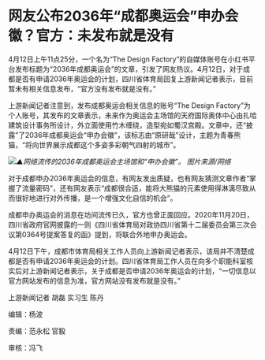 # 网友公布2036年“成都奥运会”申办会徽？官方：未发布就是没有

4月12日上午11点25分，一个名为“The Design
Factory”的自媒体账号在小红书平台发布标题为“2036年成都奥运会”的文章，引发了网友热议。4月12日，对于成都是否有申请2036年奥运会的计划，四川省体育局回复上游新闻记者表示，目前暂未有相关信息发布，“官方没有发布就是没有。”

上游新闻记者注意到，发布成都奥运会相关信息的账号“The Design
Factory”为个人账号，其发布的文章表示，未来作为奥运会主场馆的天府国际奥体中心由扎哈建筑设计事务所设计，外立面使用竹木缠绕，造型宛如蜀汉宫殿。文章中，还“披露”了2036年成都奥运会“申办会徽”，该标志由“原研哉”设计，主题为青春熊猫，“将向世界展示成都这个多姿多彩朝气四射的城市”。

![](https://inews.gtimg.com/om_bt/OWE-oZyaiUWAfGaUA2ZFlH0T88mCOcGclPA3kdjBsF42kAA/1000)_▲网络流传的2036年成都奥运会主场馆和“申办会徽”。
图片来源/网络_

对于成都申办2036年奥运会的信息，有网友发出质疑，也有网友猜测文章作者“掌握了流量密码”，还有网友表示“成都很合适，能将大熊猫的元素使用得淋漓尽致从而很好地进行对外传播，是一个增强文化自信的机会”。

成都申办奥运会的消息在坊间流传已久，官方也曾正面回应。2020年11月20日，四川省政府官网披露的一则《四川省体育局对政协四川省第十二届委员会第三次会议第0364号提案答复的函》提到，将联合外地申办奥运会。

4月12日下午，成都市体育局相关工作人员向上游新闻记者表示，该局并不清楚成都是否有申请2036年奥运会的计划。四川省体育局工作人员在向多个职能科室核实后对上游新闻记者表示，关于成都是否申请2036年奥运会的计划，“一切信息以官方网站发布的信息为准，官方网站没有发布就是没有。”

上游新闻记者 胡磊 实习生 陈丹

编辑：杨波

责编：范永松 官毅

审核：冯飞

